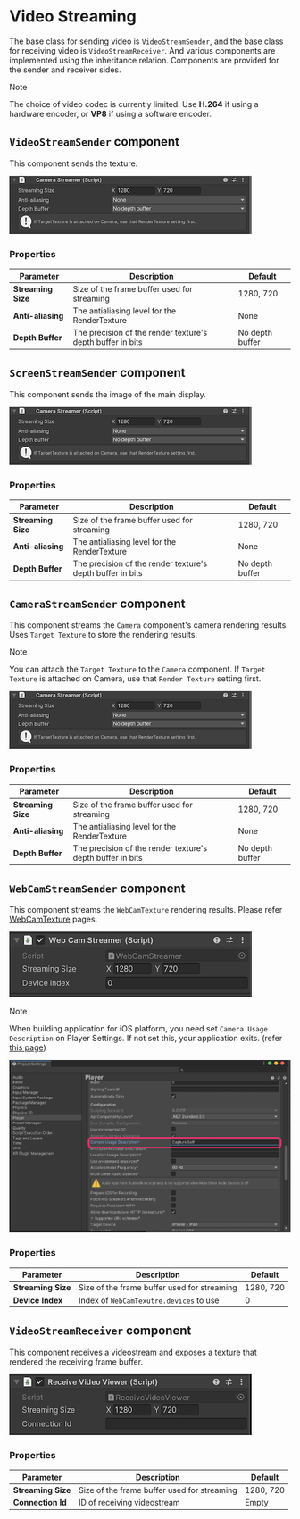 # Video Streaming

The base class for sending video is `VideoStreamSender`, and the base class for receiving video is `VideoStreamReceiver`. And various components are implemented using the inheritance relation. Components are provided for the sender and receiver sides.

> [!NOTE]
> The choice of video codec is currently limited. Use **H.264** if using a hardware encoder, or **VP8** if using a software encoder.

## `VideoStreamSender` component

This component sends the texture.

![VideoStreamSender inspector](images/videostreamsender_inspector.png)

### Properties

| Parameter | Description | Default |
| --------- | ----------- | ------- |
| **Streaming Size** | Size of the frame buffer used for streaming | 1280, 720 |
| **Anti-aliasing** | The antialiasing level for the RenderTexture | None |
| **Depth Buffer** | The precision of the render texture's depth buffer in bits | No depth buffer |


## `ScreenStreamSender` component

This component sends the image of the main display.

![ScreenStreamSender inspector](images/screenstreamsender_inspector.png)

### Properties

| Parameter | Description | Default |
| --------- | ----------- | ------- |
| **Streaming Size** | Size of the frame buffer used for streaming | 1280, 720 |
| **Anti-aliasing** | The antialiasing level for the RenderTexture | None |
| **Depth Buffer** | The precision of the render texture's depth buffer in bits | No depth buffer |

## `CameraStreamSender` component

This component streams the `Camera` component's camera rendering results.  Uses `Target Texture` to store the rendering results.

> [!NOTE]
> You can attach the `Target Texture` to the `Camera` component.
> If `Target Texture` is attached on Camera, use that `Render Texture` setting first.

![CameraStreamSender inspector](images/camerastreamsender_inspector.png)

### Properties

| Parameter | Description | Default |
| --------- | ----------- | ------- |
| **Streaming Size** | Size of the frame buffer used for streaming | 1280, 720 |
| **Anti-aliasing** | The antialiasing level for the RenderTexture | None |
| **Depth Buffer** | The precision of the render texture's depth buffer in bits | No depth buffer |

## `WebCamStreamSender` component

This component streams the `WebCamTexture` rendering results. Please refer [WebCamTexture](https://docs.unity3d.com/ScriptReference/WebCamTexture.html) pages.

![WebCamStreamSender inspector](images/webcamstreamsender_inspector.png)

> [!NOTE]
> When building application for iOS platform, you need set `Camera Usage Description` on Player Settings.
> If not set this, your application exits. (refer [this page](https://developer.apple.com/library/archive/documentation/General/Reference/InfoPlistKeyReference/Articles/CocoaKeys.html#//apple_ref/doc/uid/TP40009251-SW24))

![Set Camera Usage Description](images/sample_bidirectional_camerausagedescription.png)

### Properties

| Parameter | Description | Default |
| --------- | ----------- | ------- |
| **Streaming Size** | Size of the frame buffer used for streaming | 1280, 720 |
| **Device Index** | Index of `WebCamTexutre.devices` to use | 0 |


## `VideoStreamReceiver` component

This component receives a videostream and exposes a texture that rendered the receiving frame buffer. 

![VideoStreamReceiver inspector](images/videostreamreceiver_inspector.png)

### Properties

| Parameter | Description | Default |
| --------- | ----------- | ------- |
| **Streaming Size** | Size of the frame buffer used for streaming | 1280, 720 |
| **Connection Id** | ID of receiving videostream | Empty |
